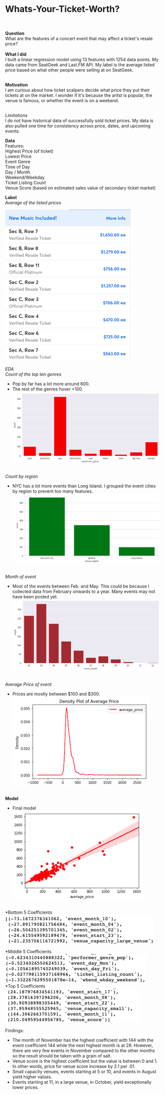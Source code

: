 # **Whats-Your-Ticket-Worth?**<br><br>
**Question**<br>
What are the features of a concert event that may affect a ticket's resale price? <br><br>
**What I did**<br>
I built a linear regression model using 13 features with 1254 data points. My data came from SeatGeek and Last.FM API. My label is the average listed price based on what other people were selling at on SeatGeek.<br><br>

**Motivation**<br>
I am curious about how ticket scalpers decide what price they put their tickets at on the market. I wonder if it's because the aritst is popular, the venue is famous, or whether the event is on a weekend.<br><br>

*Limitations*<br>
I do not have historical data of successfully sold ticket prices. My data is also pulled one time for consistency across price, dates, and upcoming events.

**Data**<br>
Features:<br>
Highest Price (of ticket)<br>
Lowest Price<br>
Event Genre<br>
Time of Day<br>
Day / Month<br>
Weekend/Weekday<br>
Ticket Listing Count<br>
Venue Score (based on estimated sales value of secondary ticket market)<br>

**Label**<br>
*Average of the listed prices*<br>

![Image](https://github.com/chrispfchung/Whats-Your-Ticket-Worth/blob/master/Images/Ticketmaster%20Resell%20Prices.png)

*EDA*<br>
*Count of the top ten genres*<br>
- Pop by far has a lot more around 600.
- The rest of the genres hover <100.
![Image](https://github.com/chrispfchung/Whats-Your-Ticket-Worth/blob/master/Images/Event%20Genres.png)<br><br>


*Count by region*<br>
- NYC has a lot more events than Long Island. I grouped the event cities by region to prevent too many features.
![Image](https://github.com/chrispfchung/Whats-Your-Ticket-Worth/blob/master/Images/Event%20Regions.png)<br><br>

*Month of event* <br>
- Most of the events between Feb. and May. This could be because I collected data from February onwards to a year. Many events may not have been posted yet.
![Image](https://github.com/chrispfchung/Whats-Your-Ticket-Worth/blob/master/Images/Month%20of%20Event.png)<br><br>

*Average Price of event*<br>
- Prices are mostly between $100 and $300. 
![Image](https://github.com/chrispfchung/Whats-Your-Ticket-Worth/blob/master/Images/Average%20Price.png)<br><br>

**Model**<br>
- Final model<br>
![Image](https://github.com/chrispfchung/Whats-Your-Ticket-Worth/blob/master/Images/Reg%20Plot.png)<br><br>

*Bottom 5 Coefficients<br>
![Image](https://github.com/chrispfchung/Whats-Your-Ticket-Worth/blob/master/Images/Bottom%205%20coefficients%20updated.png)<br>

*Middle 5 Coefficients<br>
![Image](https://github.com/chrispfchung/Whats-Your-Ticket-Worth/blob/master/Images/Mid%205%20coefficients.png)<br>
*Top 5 Coefficients<br>
![Image](https://github.com/chrispfchung/Whats-Your-Ticket-Worth/blob/master/Images/Top%205%20coefficients.png)<br>

Findings:<br>
- The month of November has the highest coefficient with 144 with the event coefficient 144 while the next highest month is at 28.
However, there are very few events in November compared to the other months so the result should be taken with a grain of salt.
- Venue score is the highest coefficient but the value is between 0 and 1. In other words, price for venue score increase by 2.1 per .01. 
- Small capacity venues, events starting at 5 or 10, and events in August yield higher values.
- Events starting at 11, in a large venue, in October, yield exceptionally lower prices.
